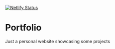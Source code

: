 [![Netlify Status](https://api.netlify.com/api/v1/badges/1c4fcb3b-f208-4fc3-9fe1-947daa4fcd3e/deploy-status)](https://app.netlify.com/sites/oluwajolasun/deploys)

# Portfolio
Just a personal website showcasing some projects
